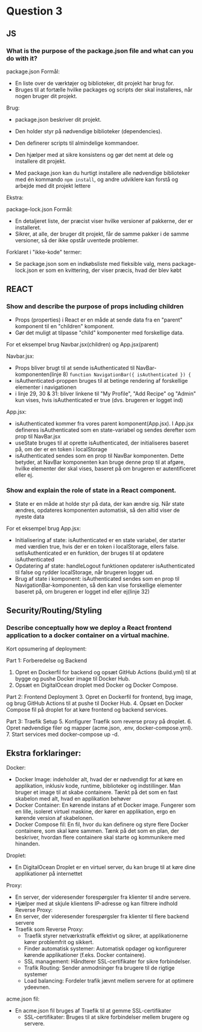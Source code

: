 # **Question 3**

## **JS**
### What is the purpose of the package.json file and what can you do with it?

package.json
Formål:
   * En liste over de værktøjer og biblioteker, dit projekt har brug for.
   * Bruges til at fortælle hvilke packages og scripts der skal installeres, når nogen bruger dit projekt.

Brug:
* package.json beskriver dit projekt.
* Den holder styr på nødvendige biblioteker (dependencies).
* Den definerer scripts til almindelige kommandoer.
* Den hjælper med at sikre konsistens og gør det nemt at dele og installere dit projekt.

* Med package.json kan du hurtigt installere alle nødvendige biblioteker med én kommando `npm install`, og andre udviklere kan forstå og arbejde med dit projekt lettere

Ekstra:

package-lock.json
Formål: 
   * En detaljeret liste, der præcist viser hvilke versioner af pakkerne, der er installeret.
   * Sikrer, at alle, der bruger dit projekt, får de samme pakker i de samme versioner, så der ikke opstår uventede problemer.

Forklaret i "ikke-kode" termer:
   * Se package.json som en indkøbsliste med fleksible valg, mens package-lock.json er som en kvittering, der viser præcis, hvad der blev købt

## **REACT**
### Show and describe the purpose of props including children
* Props (properties) i React er en måde at sende data fra en "parent" komponent til en "children" komponent.
* Gør det muligt at tilpasse "child" komponenter med forskellige data.

For et eksempel brug Navbar.jsx(children) og App.jsx(parent)

Navbar.jsx:
* Props bliver brugt til at sende isAuthenticated til NavBar-komponenten(linje 8) `function NavigationBar({ isAuthenticated }) {`
* isAuthenticated-proppen bruges til at betinge rendering af forskellige elementer i navigationen
* i linje 29, 30 & 31: bliver linkene til "My Profile", "Add Recipe" og "Admin" kun vises, hvis isAuthenticated er true (dvs. brugeren er logget ind)

App.jsx:
* isAuthenticated kommer fra vores parent komponent(App.jsx). I App.jsx defineres isAuthenticated som en state-variabel og sendes derefter som prop til NavBar.jsx
* useState bruges til at oprette isAuthenticated, der initialiseres baseret på, om der er en token i localStorage
* isAuthenticated sendes som en prop til NavBar komponenten. Dette betyder, at NavBar komponenten kan bruge denne prop til at afgøre, hvilke elementer der skal vises, baseret på om brugeren er autentificeret eller ej.


### Show and explain the role of state in a React component.
* State er en måde at holde styr på data, der kan ændre sig. Når state ændres, opdateres komponenten automatisk, så den altid viser de nyeste data

For et eksempel brug App.jsx:
* Initialisering af state: isAuthenticated er en state variabel, der starter med værdien true, hvis der er en token i localStorage, ellers false. setIsAuthenticated er en funktion, der bruges til at opdatere isAuthenticated
* Opdatering af state: handleLogout funktionen opdaterer isAuthenticated til false og rydder localStorage, når brugeren logger ud.
* Brug af state i komponent: isAuthenticated sendes som en prop til NavigationBar-komponenten, så den kan vise forskellige elementer baseret på, om brugeren er logget ind eller ej(linje 32)

## **Security/Routing/Styling**
### **Describe conceptually how we deploy a React frontend application to a docker container on a virtual machine.**

Kort opsumering af deployment:

Part 1: Forberedelse og Backend
  1. Opret en Dockerfil for backend og opsæt GitHub Actions (build.yml) til at bygge og pushe Docker image til Docker Hub.
  2. Opsæt en DigitalOcean droplet med Docker og Docker Compose.

Part 2: Frontend Deployment
  3. Opret en Dockerfil for frontend, byg image, og brug GitHub Actions til at pushe til Docker Hub.
  4. Opsæt en Docker Compose fil på droplet for at køre frontend og backend services.

Part 3: Traefik Setup
  5. Konfigurer Traefik som reverse proxy på droplet.
  6. Opret nødvendige filer og mapper (acme.json, .env, docker-compose.yml).
  7. Start services med docker-compose up -d.

## **Ekstra forklaringer:**

Docker:
* Docker Image: indeholder alt, hvad der er nødvendigt for at køre en applikation, inklusiv kode, runtime, biblioteker og indstillinger. Man bruger et image til at skabe containere. Tænkt på det som en fast skabelon med alt, hvad en applikation behøver
* Docker Container: En kørende instans af et Docker image. Fungerer som en lille, isoleret virtuel maskine, der kører en applikation, ergo en kørende version af skabelonen.
* Docker Compose fil: En fil, hvor du kan definere og styre flere Docker containere, som skal køre sammen. Tænk på det som en plan, der beskriver, hvordan flere containere skal starte og kommunikere med hinanden.

Droplet: 
* En DigitalOcean Droplet er en virtuel server, du kan bruge til at køre dine applikationer på internettet

Proxy:
* En server, der videresender forespørgsler fra klienter til andre servere.
* Hjælper med at skjule klientens IP-adresse og kan filtrere indhold
Reverse Proxy: 
* En server, der videresender forespørgsler fra klienter til flere backend servere
* Traefik som Reverse Proxy: 
  * Traefik styrer netværkstrafik effektivt og sikrer, at applikationerne kører problemfrit og sikkert.
  * Finder automatisk systemer: Automatisk opdager og konfigurerer kørende applikationer (f.eks. Docker containere).       
  * SSL management: Håndterer SSL-certifikater for sikre forbindelser.
  * Trafik Routing: Sender anmodninger fra brugere til de rigtige systemer
  * Load balancing: Fordeler trafik jævnt mellem servere for at optimere ydeevnen.
    
acme.json fil:
* En acme.json fil bruges af Traefik til at gemme SSL-certifikater
    * SSL-certifikater: Bruges til at sikre forbindelser mellem brugere og servere.
    


    
    
